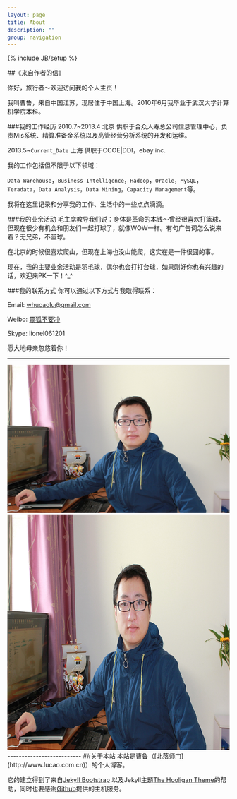 ```yaml
---
layout: page
title: About
description: ""
group: navigation
---
```

{% include JB/setup %}

##《来自作者的信》

你好，旅行者～欢迎访问我的个人主页！

我叫曹鲁，来自中国江苏，现居住于中国上海。2010年6月我毕业于武汉大学计算机学院本科。

###我的工作经历
2010.7~2013.4 北京 供职于合众人寿总公司信息管理中心，负责Mis系统、精算准备金系统以及高管经营分析系统的开发和运维。

2013.5~`Current_Date` 上海 供职于CCOE|DDI，ebay inc. 

我的工作包括但不限于以下领域：

`Data Warehouse`，`Business Intelligence`，`Hadoop`，`Oracle`，`MySQL`，`Teradata`，`Data Analysis`，`Data Mining`，`Capacity Management`等。

我将在这里记录和分享我的工作、生活中的一些点点滴滴。

###我的业余活动
毛主席教导我们说：身体是革命的本钱～曾经很喜欢打篮球，但现在很少有机会和朋友们一起打球了，就像WOW一样。有句广告词怎么说来着？无兄弟，不篮球。

在北京的时候很喜欢爬山，但现在上海也没山能爬，这实在是一件很囧的事。

现在，我的主要业余活动是羽毛球，偶尔也会打打台球，如果刚好你也有兴趣的话，欢迎来PK一下！^_^

###我的联系方式
你可以通过以下方式与我取得联系：

Email: <whucaolu@gmail.com>

Weibo: [靈狐不要冲](http://weibo.com/whucaolu)

Skype: lionel061201

愿大地母亲忽悠着你！

--------------------------
<div class="me">
  <a href="#?n=me" class="poplight" rel="popup1"><img   src='images/me.jpg' /></a>
</div>

<!--POPUP START-->
<div id="popup1" class="popup_block">
<img src='images/me.jpg' alt="Lionel's photo" style="width: 800px; height: 534px;"/> 
</div>
--------------------------
##关于本站
本站是曹鲁（[北落师门](http://www.lucao.com.cn)）的个人博客。

它的建立得到了来自[Jekyll Bootstrap](http://jekyllbootstrap.com) 以及Jekyll主题[The Hooligan Theme](http://github.com/dhulihan/hooligan)的帮助，同时也要感谢[Github](https://github.com)提供的主机服务。


